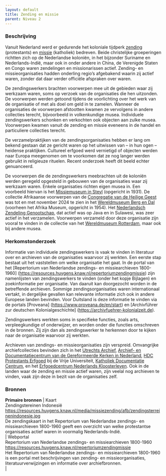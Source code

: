 ```yaml
---
layout: default
title: Zending en missie
parent: Niveau 2
---
```

### Beschrijving
    
Vanuit Nederland werd er gedurende het koloniale tijdperk [zending](https://data.indischherinneringscentrum.nl/ied/104099) (protestants) en [missie](https://hdl.handle.net/20.500.11840/termmaster25128) (katholiek) bedreven. Beide christelijke groeperingen richtten zich op de Nederlandse koloniën, in het bijzonder Suriname en Nederlands-Indië, maar ook in onder andere in China, de Verenigde Staten en Congo waren zendelingen en missionarissen actief. Zending- en missieorganisaties hadden onderling regio’s afgebakend waarin zij actief waren, zonder dat daar verder officiële afspraken over waren. 
    
De zendingswerkers brachten voorwerpen mee uit de gebieden waar zij werkzaam waren, soms op verzoek van de organisaties die hen uitzonden. De voorwerpen werden getoond tijdens de voorlichting over het werk van de organisatie of met als doel om geld in te zamelen. Wanneer de organisaties de voorwerpen afstootten kwamen ze vervolgens in andere collecties terecht, bijvoorbeeld in volkenkundige musea. Individuele zendingswerkers schonken en verkochten ook objecten aan zulke musea. Voorwerpen kwamen vanuit de zending en missie eveneens in de handel en particuliere collecties terecht.
    
De verzamelpraktijken van de zendingsorganisaties hebben er lang om bekend gestaan dat ze gericht waren op het uitwissen van – in hun ogen – heidense praktijken. Cultureel erfgoed werd vernietigd of objecten werden naar Europa meegenomen om te voorkomen dat ze nog langer werden gebruikt in religieuze rituelen. Recent onderzoek heeft dit beeld echter genuanceerd.
    
De voorwerpen die de zendingswerkers meebrachten uit de koloniën werden geregeld opgesteld in gebouwen van de organisaties waar zij werkzaam waren. Enkele organisaties richten eigen musea in. Een voorbeeld hiervan is het [Missiemuseum in Steyl](https://www.wikidata.org/entity/Q2534749) (opgericht in 1931). De collectie Afrikaanse voorwerpen van de [Congregatie van de Heilige Geest](https://www.wikidata.org/entity/Q687562) was tot en met november 2024 te zien in het [Wereldmuseum Berg en Dal](https://www.wikidata.org/entity/Q2470853) (voorheen het Afrika Museum, opgericht in 1954). Het [Nederlandsch Zendeling Genootschap](https://www.wikidata.org/entity/Q1946670), dat actief was op Java en in Sulawesi, was zeer actief in het verzamelen. Voorwerpen verzameld door deze organisatie zijn vooral te vinden in de collectie van het [Wereldmuseum Rotterdam](https://www.wikidata.org/entity/Q2042754), maar ook bij andere musea.
    
### Herkomstonderzoek
    
Informatie van individuele zendingswerkers is vaak te vinden in literatuur over en archieven van de organisaties waarvoor zij werkten. Een eerste stap bestaat uit het vaststellen om welke organisatie het gaat. In de portal van het [Repertorium van Nederlandse zendings- en missiearchieven 1800-1960] (https://resources.huygens.knaw.nl/repertoriumzendingmissie) zijn namenlijsten van zendingswerkers te vinden (onder het kopje Bijlagen) en zoekinformatie per organisatie. Van daaruit kan doorgezocht worden in de betreffende archieven. Sommige zendingsorganisaties waren internationaal vertakt, in dergelijke gevallen kan relevante informatie zich ook in andere Europese landen bevinden. Voor Duitsland is deze informatie te vinden via de portals [Proveana] (https://www.proveana.de/en/start) en [Archivführer zur deutschen Kolonialgeschichte] (https://archivfuehrer-kolonialzeit.de).
    
Zendingswerkers werkten soms in specifieke functies, zoals arts, verpleegkundige of onderwijzer, en worden onder die functies omschreven in de bronnen. Zij zijn dan als zendingswerker te herkennen door te kijken naar de organisatie waarvoor zij werkten.
    
Archieven van zendings- en missieorganisaties zijn verspreid. Omvangrijke archiefcollecties bevinden zich in het [Utrechts Archief](https://hetutrechtsarchief.nl/), [Archief- en Documentatiecentrum van de Gereformeerde Kerken in Nederland](https://adckampen.nl/), [HDC Protestants Erfgoed](https://vu.nl/nl/over-de-vu/diensten/universiteitsbibliotheek/meer-over/collectie-hdc-protestants-erfgoed) bij de Vrije Universiteit, [Katholiek Documentatie Centrum](https://www.ru.nl/kdc/), en het [Erfgoedcentrum Nederlands Kloosterleven](https://erfgoedkloosterleven.nl/). Ook in de landen waar de zending en missie actief waren, zijn veelal nog archieven te vinden, vaak zijn deze in bezit van de organisaties zelf.

### Bronnen
**Primaire bronnen**
|
Kaart  
Zendingstereinen Indonesië  
https://resources.huygens.knaw.nl/media/missiezending/afb/zendingsterreinenindonesie.jpg  
De zendingskaart in het Repertorium van Nederlandse zendings- en missiearchieven 1800-1960 geeft een overzicht van welke protestantse organisaties actief waren in voormalig Nederlands-Indië.  
|
Webportal  
Repertorium van Nederlandse zendings- en missiearchieven 1800-1960  
https://resources.huygens.knaw.nl/repertoriumzendingmissie  
Het Repertorium van Nederlandse zendings- en missiearchieven 1800-1960 is een portal met beschrijvingen van zending- en missieorganisaties, literatuurverwijzingen en informatie over archiefbronnen.  
|
